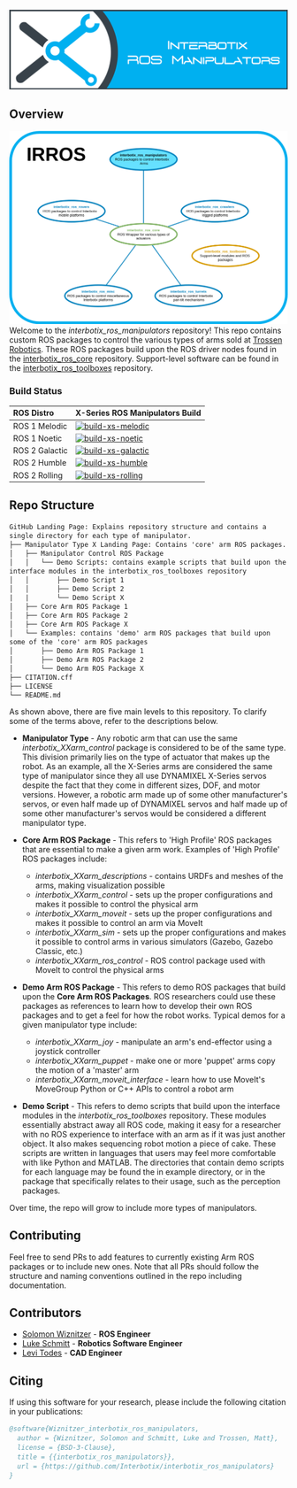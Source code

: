 ![manipulator_banner](images/manipulator_banner.png)

## Overview
![manipulator_repo_structure](images/manipulator_repo_structure.png)
Welcome to the *interbotix_ros_manipulators* repository! This repo contains custom ROS packages to control the various types of arms sold at [Trossen Robotics](https://www.trossenrobotics.com/). These ROS packages build upon the ROS driver nodes found in the [interbotix_ros_core](https://github.com/Interbotix/interbotix_ros_core) repository. Support-level software can be found in the [interbotix_ros_toolboxes](https://github.com/Interbotix/interbotix_ros_toolboxes) repository.

### Build Status

| ROS Distro | X-Series ROS Manipulators Build |
| :------- | :------- |
| ROS 1 Melodic | [![build-xs-melodic](https://github.com/Interbotix/interbotix_ros_manipulators/actions/workflows/xs-melodic.yaml/badge.svg)](https://github.com/Interbotix/interbotix_ros_manipulators/actions/workflows/xs-melodic.yaml) |
| ROS 1 Noetic | [![build-xs-noetic](https://github.com/Interbotix/interbotix_ros_manipulators/actions/workflows/xs-noetic.yaml/badge.svg)](https://github.com/Interbotix/interbotix_ros_manipulators/actions/workflows/xs-noetic.yaml) |
| ROS 2 Galactic | [![build-xs-galactic](https://github.com/Interbotix/interbotix_ros_manipulators/actions/workflows/xs-galactic.yaml/badge.svg)](https://github.com/Interbotix/interbotix_ros_manipulators/actions/workflows/xs-galactic.yaml) |
| ROS 2 Humble | [![build-xs-humble](https://github.com/Interbotix/interbotix_ros_manipulators/actions/workflows/xs-humble.yaml/badge.svg)](https://github.com/Interbotix/interbotix_ros_manipulators/actions/workflows/xs-humble.yaml) |
| ROS 2 Rolling | [![build-xs-rolling](https://github.com/Interbotix/interbotix_ros_manipulators/actions/workflows/xs-rolling.yaml/badge.svg)](https://github.com/Interbotix/interbotix_ros_manipulators/actions/workflows/xs-rolling.yaml) |

## Repo Structure

```
GitHub Landing Page: Explains repository structure and contains a single directory for each type of manipulator.
├── Manipulator Type X Landing Page: Contains 'core' arm ROS packages.
│   ├── Manipulator Control ROS Package
│   │   └── Demo Scripts: contains example scripts that build upon the interface modules in the interbotix_ros_toolboxes repository
│   │       ├── Demo Script 1
│   │       ├── Demo Script 2
|   |       └── Demo Script X
│   ├── Core Arm ROS Package 1
│   ├── Core Arm ROS Package 2
│   ├── Core Arm ROS Package X
│   └── Examples: contains 'demo' arm ROS packages that build upon some of the 'core' arm ROS packages
│       ├── Demo Arm ROS Package 1
│       ├── Demo Arm ROS Package 2
│       └── Demo Arm ROS Package X
├── CITATION.cff
├── LICENSE
└── README.md
```

As shown above, there are five main levels to this repository. To clarify some of the terms above, refer to the descriptions below.

- **Manipulator Type** - Any robotic arm that can use the same *interbotix_XXarm_control* package is considered to be of the same type. This division primarily lies on the type of actuator that makes up the robot. As an example, all the X-Series arms are considered the same type of manipulator since they all use DYNAMIXEL X-Series servos despite the fact that they come in different sizes, DOF, and motor versions. However, a robotic arm made up of some other manufacturer's servos, or even half made up of DYNAMIXEL servos and half made up of some other manufacturer's servos would be considered a different manipulator type.

- **Core Arm ROS Package** - This refers to 'High Profile' ROS packages that are essential to make a given arm work. Examples of 'High Profile' ROS packages include:
    - *interbotix_XXarm_descriptions* - contains URDFs and meshes of the arms, making visualization possible
    - *interbotix_XXarm_control* - sets up the proper configurations and makes it possible to control the physical arm
    - *interbotix_XXarm_moveit* - sets up the proper configurations and makes it possible to control an arm via MoveIt
    - *interbotix_XXarm_sim* - sets up the proper configurations and makes it possible to control arms in various simulators (Gazebo, Gazebo Classic, etc.)
    - *interbotix_XXarm_ros_control*  - ROS control package used with MoveIt to control the physical arms

- **Demo Arm ROS Package** - This refers to demo ROS packages that build upon the **Core Arm ROS Packages**. ROS researchers could use these packages as references to learn how to develop their own ROS packages and to get a feel for how the robot works. Typical demos for a given manipulator type include:
    - *interbotix_XXarm_joy* - manipulate an arm's end-effector using a joystick controller
    - *interbotix_XXarm_puppet* - make one or more 'puppet' arms copy the motion of a 'master' arm
    - *interbotix_XXarm_moveit_interface* - learn how to use MoveIt's MoveGroup Python or C++ APIs to control a robot arm

- **Demo Script** - This refers to demo scripts that build upon the interface modules in the *interbotix_ros_toolboxes* repository. These modules essentially abstract away all ROS code, making it easy for a researcher with no ROS experience to interface with an arm as if it was just another object. It also makes sequencing robot motion a piece of cake. These scripts are written in languages that users may feel more comfortable with like Python and MATLAB. The directories that contain demo scripts for each language may be found the in example directory, or in the package that specifically relates to their usage, such as the perception packages.

Over time, the repo will grow to include more types of manipulators.

## Contributing
Feel free to send PRs to add features to currently existing Arm ROS packages or to include new ones. Note that all PRs should follow the structure and naming conventions outlined in the repo including documentation.

## Contributors
- [Solomon Wiznitzer](https://github.com/swiz23) - **ROS Engineer**
- [Luke Schmitt](https://github.com/lsinterbotix) - **Robotics Software Engineer**
- [Levi Todes](https://github.com/LeTo37) - **CAD Engineer**

## Citing

If using this software for your research, please include the following citation in your publications:

```bibtex
@software{Wiznitzer_interbotix_ros_manipulators,
  author = {Wiznitzer, Solomon and Schmitt, Luke and Trossen, Matt},
  license = {BSD-3-Clause},
  title = {{interbotix_ros_manipulators}},
  url = {https://github.com/Interbotix/interbotix_ros_manipulators}
}
